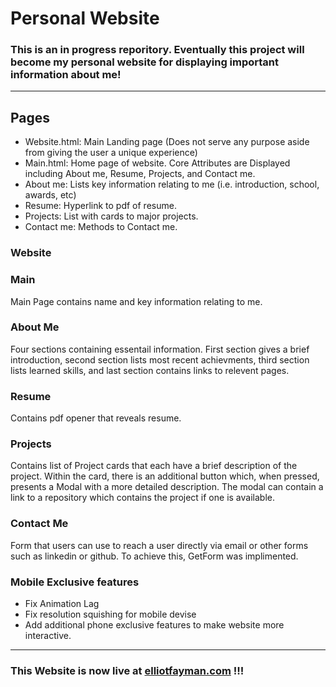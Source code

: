 # Personal Website



### This is an in progress reporitory. Eventually this project will become my personal website for displaying important information about me!

 --- 
 
## Pages
- Website.html: Main Landing page (Does not serve any purpose aside from giving the user a unique experience)
- Main.html: Home page of website. Core Attributes are Displayed including About me, Resume, Projects, and Contact me.
- About me: Lists key information relating to me (i.e. introduction, school, awards, etc)
- Resume: Hyperlink to pdf of resume.
- Projects: List with cards to major projects.
- Contact me: Methods to Contact me.

### Website


### Main
Main Page contains name and key information relating to me.

### About Me
Four sections containing essentail information. First section gives a brief introduction, second section lists most recent achievments, third section lists learned skills, and last section contains links to relevent pages.

### Resume
Contains pdf opener that reveals resume. 

### Projects 
Contains list of Project cards that each have a brief description of the project. Within the card, there is an additional button which, when pressed, presents a Modal with a more detailed description. The modal can contain a link to a repository which contains the project if one is available. 

### Contact Me
Form that users can use to reach a user directly via email or other forms such as linkedin or github. To achieve this, GetForm was implimented. 

### Mobile Exclusive features
- Fix Animation Lag
- Fix resolution squishing for mobile devise
- Add additional phone exclusive features to make website more interactive. 

---

### This Website is now live at <a href="https://www.elliotfayman.com">elliotfayman.com<a> !!!
